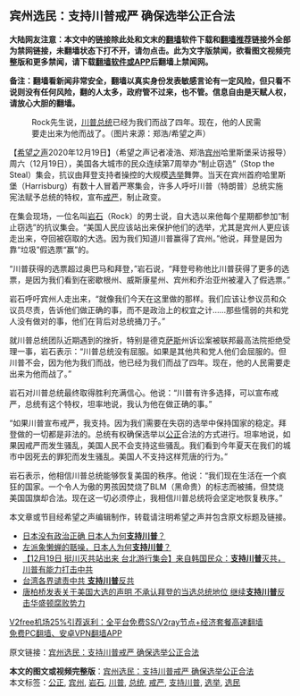 <h2>宾州选民：支持川普戒严 确保选举公正合法</h2> <p class="notice"><b>大陆网友注意：本文中的链接除此处和文末的<a href="https://github.com/bannedbook/fanqiang" >翻墙</a>软件下载和<a href="https://github.com/killgcd/justmysocks/blob/master/README.md">翻墙推荐</a>链接外全部为禁网链接，未翻墙状态下打不开，请勿点击。此为文字版禁闻，欲看图文视频完整版和更多禁闻，请下载<a href="https://github.com/bannedbook/fanqiang">翻墙软件或APP</a>后翻墙上禁闻网。</p><p>备注：翻墙看新闻非常安全，翻墙以真实身份发表敏感言论有一定风险，但只看不说则没有任何风险，翻的人太多，政府管不过来，也不管。信息自由是天赋人权，请放心大胆的翻墙。</b></p>  <div class="entry"> <figure><figcaption>Rock先生说，<a href="https://www.bannedbook.org/bnews/tag/%e5%b7%9d%e6%99%ae/" class="st_tag internal_tag" rel="tag" title="标签 川普 下的日志">川普</a><a href="https://www.bannedbook.org/bnews/tag/%e6%80%bb%e7%bb%9f/" class="st_tag internal_tag" rel="tag" title="标签 总统 下的日志">总统</a>已经为我们而战了四年。现在，他的人民需要走出来为他而战了。（图片来源：郑浩/希望之声）</figcaption></figure> <p>【<span class='wp_keywordlink_affiliate'><a href="https://www.soundofhope.org" title="希望之声" target="_blank">希望之声</a></span>2020年12月19日】（希望之声记者凌浩、郑浩<a href="https://www.bannedbook.org/bnews/tag/%E5%AE%BE%E5%B7%9E/" class="st_tag internal_tag" rel="tag" title="标签 宾州 下的日志">宾州</a>哈里斯堡采访报导）周六（12月19日），美国各大城市的民众连续第7周举办“制止窃选”（Stop the Steal）集会，抗议由拜登支持者操控的大规模<a href="https://www.bannedbook.org/bnews/tag/%e9%80%89%e4%b8%be/" class="st_tag internal_tag" rel="tag" title="标签 选举 下的日志">选举</a>舞弊。当天在宾州首府哈里斯堡（Harrisburg）有数十人冒着严寒集会，许多人呼吁川普（特朗普）总统实施宪法赋予总统的特权，宣布<a href="https://www.bannedbook.org/bnews/tag/%E6%88%92%E4%B8%A5/" class="st_tag internal_tag" rel="tag" title="标签 戒严 下的日志">戒严</a>，制止政变。</p> <p>在集会现场，一位名叫<a href="https://www.bannedbook.org/bnews/tag/%E5%B2%A9%E7%9F%B3/" class="st_tag internal_tag" rel="tag" title="标签 岩石 下的日志">岩石</a>（Rock）的男士说，自大选以来他每个星期都参加“制止窃选”的抗议集会。“美国人民应该站出来保护他们的选举，尤其是宾州人更应该走出来，夺回被窃取的大选。因为我们知道川普赢得了宾州。”他说，拜登是因为靠“垃圾”假选票“赢”的。</p> <p>“川普获得的选票超过奥巴马和拜登，”岩石说，“拜登号称他比川普获得了更多的选票，是因为我们看到在密歇根州、威斯康星州、宾州和乔治亚州被灌入了假选票。”</p>  <p>岩石呼吁宾州人走出来，“就像我们今天在这里做的那样。我们应该让参议员和众议员尽责，告诉他们做正确的事，而不是政治上的权宜之计……那些懦弱的共和党人没有做对的事，他们在背后对总统捅刀子。”</p> <p>就川普总统团队近期遇到的挫折，特别是德克<span class='wp_keywordlink'><a href="https://www.bannedbook.org/forum5/topic42.html" title="萨斯、诚信与自救" target="_blank">萨斯</a></span>州诉讼案被联邦最高法院拒绝受理一事，岩石表示：“川普总统没有屈服。如果是其他共和党人他们会屈服的。但川普不会，因为他为我们而战，他已经为我们而战了四年。现在，他的人民需要走出来为他而战了。”</p> <p>岩石对川普总统最终取得胜利充满信心。他说：“川普有许多选择，可以宣布戒严，总统有这个特权，坦率地说，我认为他在做正确的事。”</p>  <p>“如果川普宣布戒严，我支持。因为我们需要在失窃的选举中保持国家的稳定。拜登做的一切都是非法的。总统有权确保选举以<a href="https://www.bannedbook.org/bnews/tag/%E5%85%AC%E6%AD%A3/" class="st_tag internal_tag" rel="tag" title="标签 公正 下的日志">公正</a>合法的方式进行。坦率地说，如果因戒严而发生骚乱，美国人民不会支持这些骚乱。我们看到今年夏天在我们的城市中因死去的罪犯而发生骚乱。美国人不支持这样荒唐的行为。”</p> <p>岩石表示，他相信川普总统能够恢复美国的秩序。他说：“我们现在生活在一个疯狂的国家。一个令人为傲的男孩因焚烧了BLM（黑命贵）的标志而被捕，但焚烧美国国旗却合法。现在这一切必须停止，我相信川普总统将会坚定地恢复秩序。”</p> <p>本文章或节目经希望之声编辑制作，转载请注明希望之声并包含原文标题及链接。</p>  <ul class='op-related-articles' title='相关阅读'> <li><a href='https://www.bannedbook.org/bnews/comments/20201220/1451498.html' target='_blank'>日本没有政治正确 日本人为何<b>支持川普</b>？</a></li> <li><a href='https://www.bannedbook.org/bnews/cbnews/20201220/1451311.html' target='_blank'>左派象懒蝉的聒噪，日本人为何<b>支持川普</b>？</a></li> <li><a href='https://www.bannedbook.org/bnews/bannedvideo/20201219/1450948.html' target='_blank'>【12月19日 挺川灭共站出来 台北游行集会】来自韩国民众：<b>支持川普</b>灭共，川普有能力打击中共</a></li> <li><a href='https://www.bannedbook.org/bnews/taiwannews/20201219/1450909.html' target='_blank'>台湾各界谴责中共 <b>支持川普</b>反共</a></li> <li><a href='https://www.bannedbook.org/bnews/bannedvideo/20201215/1448258.html' target='_blank'>唐柏桥发表关于美国大选的声明 不承认拜登的当选总统地位 继续<b>支持川普</b>反击华盛顿腐败势力</a></li> </ul> <p class="texttj"> <a href="https://github.com/bannedbook/fanqiang/wiki/V2ray%E6%9C%BA%E5%9C%BA" target="_blank">V2free机场25%引荐返利：全平台免费SS/V2ray节点+经济套餐高速翻墙</a><br/> <a href="https://github.com/bannedbook/fanqiang/wiki/%E7%A6%81%E9%97%BB%E7%BD%91%E5%AE%89%E5%8D%93%E7%BF%BB%E5%A2%99%E6%96%B0%E9%97%BBAPP" target="_blank">免费PC翻墙、安卓VPN翻墙APP</a></p><p>原文链接：<a class="src_link"  href="https://www.soundofhope.org/post/455428" target="_blank">宾州选民：支持川普戒严 确保选举公正合法</a></p><a name='sharetosocial'></a>       <div><b>本文的图文或视频完整版</b>：<a href='https://www.bannedbook.org/bnews/comments/20201220/1451529.html'>宾州选民：支持川普戒严 确保选举公正合法</a></div>  </div><!--END ENTRY--> <div class="postfooter"> <div>本文标签：<a href="https://www.bannedbook.org/bnews/tag/%E5%85%AC%E6%AD%A3/" rel="tag">公正</a>, <a href="https://www.bannedbook.org/bnews/tag/%E5%AE%BE%E5%B7%9E/" rel="tag">宾州</a>, <a href="https://www.bannedbook.org/bnews/tag/%E5%B2%A9%E7%9F%B3/" rel="tag">岩石</a>, <a href="https://www.bannedbook.org/bnews/tag/%e5%b7%9d%e6%99%ae/" rel="tag">川普</a>, <a href="https://www.bannedbook.org/bnews/tag/%e6%80%bb%e7%bb%9f/" rel="tag">总统</a>, <a href="https://www.bannedbook.org/bnews/tag/%E6%88%92%E4%B8%A5/" rel="tag">戒严</a>, <a href="https://www.bannedbook.org/bnews/tag/%E6%94%AF%E6%8C%81%E5%B7%9D%E6%99%AE/" rel="tag">支持川普</a>, <a href="https://www.bannedbook.org/bnews/tag/%e9%80%89%e4%b8%be/" rel="tag">选举</a>, <a href="https://www.bannedbook.org/bnews/tag/%E9%80%89%E6%B0%91/" rel="tag">选民</a></div>  </div><!--END POSTFOOTER--> 